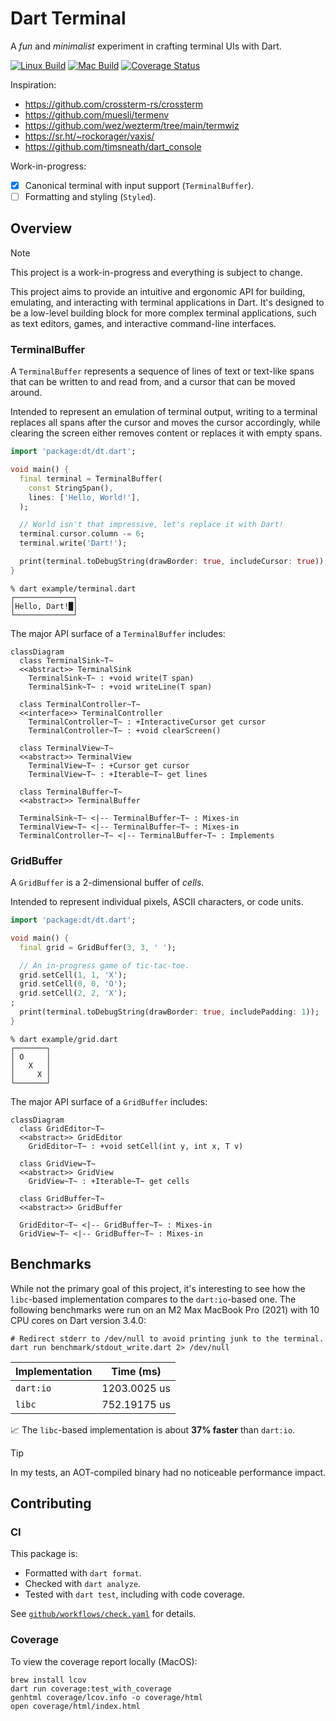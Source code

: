 # Dart Terminal

A _fun_ and _minimalist_ experiment in crafting terminal UIs with Dart.

[![Linux Build](https://github.com/matanlurey/dt/actions/workflows/linux.yaml/badge.svg)](https://github.com/matanlurey/dt/actions/workflows/linux.yaml)
[![Mac Build](https://github.com/matanlurey/dt/actions/workflows/macos.yaml/badge.svg)](https://github.com/matanlurey/dt/actions/workflows/macos.yaml)
[![Coverage Status](https://coveralls.io/repos/github/matanlurey/dt/badge.svg?branch=main)](https://coveralls.io/github/matanlurey/dt?branch=main)

Inspiration:

- <https://github.com/crossterm-rs/crossterm>
- <https://github.com/muesli/termenv>
- <https://github.com/wez/wezterm/tree/main/termwiz>
- <https://sr.ht/~rockorager/vaxis/>
- <https://github.com/timsneath/dart_console>

Work-in-progress:

- [x] Canonical terminal with input support (`TerminalBuffer`).
- [ ] Formatting and styling (`Styled`).

## Overview

> [!NOTE]
> This project is a work-in-progress and everything is subject to change.

This project aims to provide an intuitive and ergonomic API for building,
emulating, and interacting with terminal applications in Dart. It's designed to
be a low-level building block for more complex terminal applications, such as
text editors, games, and interactive command-line interfaces.

### TerminalBuffer

A `TerminalBuffer` represents a sequence of lines of text or text-like spans
that can be written to and read from, and a cursor that can be moved around.

Intended to represent an emulation of terminal output, writing to a terminal replaces all spans after the cursor and moves the cursor accordingly, while clearing the screen either removes content or replaces it with empty spans.

```dart
import 'package:dt/dt.dart';

void main() {
  final terminal = TerminalBuffer(
    const StringSpan(), 
    lines: ['Hello, World!'],
  );

  // World isn't that impressive, let's replace it with Dart!
  terminal.cursor.column -= 6;
  terminal.write('Dart!');

  print(terminal.toDebugString(drawBorder: true, includeCursor: true));
}
```

```shell
% dart example/terminal.dart
┌─────────────┐
│Hello, Dart!█│
└─────────────┘
```

The major API surface of a `TerminalBuffer` includes:

```mermaid
classDiagram
  class TerminalSink~T~
  <<abstract>> TerminalSink
    TerminalSink~T~ : +void write(T span)
    TerminalSink~T~ : +void writeLine(T span)

  class TerminalController~T~
  <<interface>> TerminalController
    TerminalController~T~ : +InteractiveCursor get cursor
    TerminalController~T~ : +void clearScreen()

  class TerminalView~T~
  <<abstract>> TerminalView
    TerminalView~T~ : +Cursor get cursor
    TerminalView~T~ : +Iterable~T~ get lines

  class TerminalBuffer~T~
  <<abstract>> TerminalBuffer
  
  TerminalSink~T~ <|-- TerminalBuffer~T~ : Mixes-in
  TerminalView~T~ <|-- TerminalBuffer~T~ : Mixes-in
  TerminalController~T~ <|-- TerminalBuffer~T~ : Implements
```

### GridBuffer

A `GridBuffer` is a 2-dimensional buffer of _cells_.

Intended to represent individual pixels, ASCII characters, or code units.

```dart
import 'package:dt/dt.dart';

void main() {
  final grid = GridBuffer(3, 3, ' ');

  // An in-progress game of tic-tac-toe.
  grid.setCell(1, 1, 'X');
  grid.setCell(0, 0, 'O');
  grid.setCell(2, 2, 'X');
;
  print(terminal.toDebugString(drawBorder: true, includePadding: 1));
}
```

```shell
% dart example/grid.dart
┌───────┐
│ O     │
│   X   │
│     X │
└───────┘
```

The major API surface of a `GridBuffer` includes:

```mermaid
classDiagram
  class GridEditor~T~
  <<abstract>> GridEditor
    GridEditor~T~ : +void setCell(int y, int x, T v)

  class GridView~T~
  <<abstract>> GridView
    GridView~T~ : +Iterable~T~ get cells

  class GridBuffer~T~
  <<abstract>> GridBuffer
  
  GridEditor~T~ <|-- GridBuffer~T~ : Mixes-in
  GridView~T~ <|-- GridBuffer~T~ : Mixes-in
```

## Benchmarks

While not the primary goal of this project, it's interesting to see how the
`libc`-based implementation compares to the `dart:io`-based one. The following
benchmarks were run on an M2 Max MacBook Pro (2021) with 10 CPU cores on Dart
version 3.4.0:

```shell
# Redirect stderr to /dev/null to avoid printing junk to the terminal.
dart run benchmark/stdout_write.dart 2> /dev/null
```

| Implementation | Time (ms)       |
| -------------- | --------------- |
| `dart:io`      |  1203.0025 us   |
| `libc`         |  752.19175 us   |

📈 The `libc`-based implementation is about **37% faster** than `dart:io`.

> [!TIP]
> In my tests, an AOT-compiled binary had no noticeable performance impact.

## Contributing

### CI

This package is:

- Formatted with `dart format`.
- Checked with `dart analyze`.
- Tested with `dart test`, including with code coverage.

See [`github/workflows/check.yaml`](./.github/workflows/check.yaml) for details.

### Coverage

To view the coverage report locally (MacOS):

```shell
brew install lcov
dart run coverage:test_with_coverage
genhtml coverage/lcov.info -o coverage/html
open coverage/html/index.html
```

